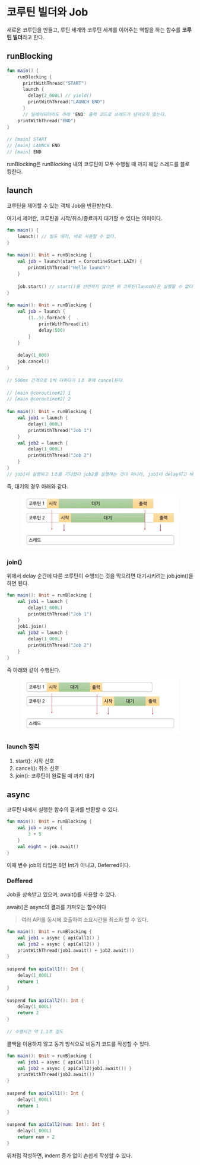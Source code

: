 # 코루틴 빌더와 Job

새로운 코루틴을 만들고, 루틴 세계와 코루틴 세계를 이어주는 역할을 하는 함수를 **코루틴 빌더**라고 한다.

## runBlocking

```kotlin
fun main() {
    runBlocking {
      printWithThread("START")
      launch {
        delay{2_000L) // yield()
        printWithThread("LAUNCH END")
      }
      // 딜레이되더라도 아래 "END" 출력 코드로 쓰레드가 넘어오지 않는다.
    printWithThread("END")
}

// [main] START
// [main] LAUNCH END
// [main] END
```

runBlocking은 runBlocking 내의 코루틴이 모두 수행될 때 까지 해당 스레드를 블로킹한다.

## launch

코루틴을 제어할 수 있는 객체 Job을 반환받는다.

여기서 제어란, 코루틴을 시작/취소/종료까지 대기할 수 있다는 의미이다.

```kotlin
fun main() {
    launch() // 빌드 에러, 바로 사용할 수 없다.
}

fun main(): Unit = runBlocking {
    val job = launch(start = CoroutineStart.LAZY) {
        printWithThread("Hello launch")
    }
    
    job.start() // start()를 선언하지 않으면 위 코루틴(launch)은 실행될 수 없다.    
}

fun main(): Unit = runBlocking {
    val job = launch {
        (1..5).forEach {
            printWithThread(it)
            delay(500)
        }
    }
    
    delay(1_000)
    job.cancel()
}

// 500ms 간격으로 1씩 더하다가 1초 후에 cancel된다. 

// [main @coroutine#2] 1
// [main @coroutine#2] 2

fun main(): Unit = runBlocking {
    val job1 = launch {
        delay(1_000L)
        printWithThread("Job 1")
    }
    val job2 = launch {
        delay(1_000L)
        printWithThread("Job 2")
    }
}
// job1이 실행되고 1초를 기다렸다 job2를 실행하는 것이 아니라, job1이 delay되고 바로 job2를 실행한다.

```

즉, 대기의 경우 아래와 같다.

&#x20;

<figure><img src="../../.gitbook/assets/image (1).png" alt=""><figcaption></figcaption></figure>

### join()

위에서 delay 순간에 다른 코루틴이 수행되는 것을 막으려면 대기시키려는 job.join()을 하면 된다.

```kotlin
fun main(): Unit = runBlocking {
    val job1 = launch {
        delay(1_000L)
        printWithThread("Job 1")
    }
    job1.join() 
    val job2 = launch {
        delay(1_000L)
        printWithThread("Job 2")
    }
}
```

즉 아래와 같이 수행된다.

&#x20;

<figure><img src="../../.gitbook/assets/image (1) (1).png" alt=""><figcaption></figcaption></figure>

### launch 정리

1. start(): 시작 신호
2. cancel(): 취소 신호
3. join(): 코루틴이 완료될 때 까지 대기

## async

코루틴 내에서 실행한 함수의 결과를 반환할 수 있다.

```kotlin
fun main(): Unit = runBlocking {
    val job = async {
        3 + 5
    }
    val eight = job.await()
}
```

이때 변수 job의 타입은 8인 Int가 아니고, Deferred이다.

### Deffered

Job을 상속받고 있으며, await()를 사용할 수 있다.

await()은 async의 결과를 가져오는 함수이다

> 여러 API를 동시에 호출하여 소요시간을 최소화 할 수 있다.

```kotlin
fun main(): Unit = runBlocking {
    val job1 = async { apiCall1() }
    val job2 = async { apiCall2() }
    printWithThread(job1.await() + job2.await())
}

suspend fun apiCall1(): Int {
    delay(1_000L)
    return 1
}

suspend fun apiCall2(): Int {
    delay(1_000L)
    return 2
}

// 수행시간 약 1.1초 정도
```

콜백을 이용하지 않고 동기 방식으로 비동기 코드를 작성할 수 있다.

```kotlin
fun main(): Unit = runBlocking {
    val job1 = async { apiCall1() }
    val job2 = async { apiCall2(job1.await()) }
    printWithThread(job2.await())
}

suspend fun apiCall1(): Int {
    delay(1_000L)
    return 1
}

suspend fun apiCall2(num: Int): Int {
    delay(1_000L)
    return num + 2
}
```

위처럼 작성하면, indent 증가 없이 손쉽게 작성할 수 있다.
